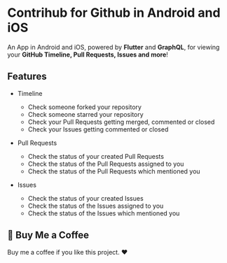# Contrihub for Github in Android and iOS

An App in Android and iOS, powered by **Flutter** and **GraphQL**, for viewing your **GitHub Timeline, Pull Requests, Issues and more**!

## Features

- Timeline

    - Check someone forked your repository
    - Check someone starred your repository
    - Check your Pull Requests getting merged, commented or closed
    - Check your Issues getting commented or closed

- Pull Requests

    - Check the status of your created Pull Requests
    - Check the status of the Pull Requests assigned to you
    - Check the status of the Pull Requests which mentioned you

- Issues

    - Check the status of your created Issues
    - Check the status of the Issues assigned to you
    - Check the status of the Issues which mentioned you

## :sparkling_heart: Buy Me a Coffee

Buy me a coffee if you like this project. :heart:
